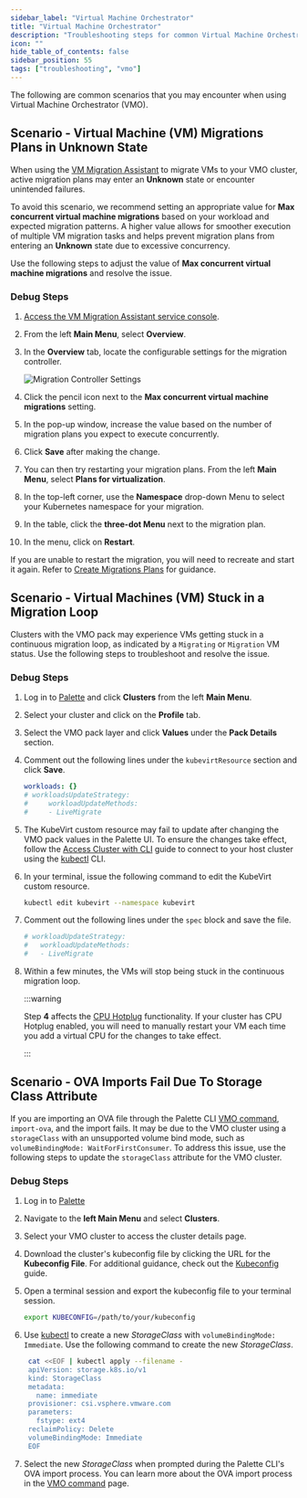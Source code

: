 ```yaml
---
sidebar_label: "Virtual Machine Orchestrator"
title: "Virtual Machine Orchestrator"
description: "Troubleshooting steps for common Virtual Machine Orchestrator scenarios."
icon: ""
hide_table_of_contents: false
sidebar_position: 55
tags: ["troubleshooting", "vmo"]
---
```


The following are common scenarios that you may encounter when using Virtual Machine Orchestrator (VMO).

## Scenario - Virtual Machine (VM) Migrations Plans in Unknown State

When using the [VM Migration Assistant](../vm-management/vm-migration-assistant/vm-migration-assistant.md) to migrate VMs to your VMO cluster, active migration plans may enter an **Unknown** state or encounter unintended failures.

To avoid this scenario, we recommend setting an appropriate value for **Max concurrent virtual machine migrations** based on your workload and expected migration patterns. A higher value allows for smoother execution of multiple VM migration tasks and helps prevent migration plans from entering an **Unknown** state due to excessive concurrency.

Use the following steps to adjust the value of **Max concurrent virtual machine migrations** and resolve the issue.

### Debug Steps

1. [Access the VM Migration Assistant service console](../vm-management/vm-migration-assistant/create-vm-migration-assistant-profile.md#access-the-vm-migration-assistant-service-console).

2. From the left **Main Menu**, select **Overview**.

3. In the **Overview** tab, locate the configurable settings for the migration controller.
   
   ![Migration Controller Settings](/vm-management_vm-migration-assistant_additional-configuration_overview-settings.webp)

4. Click the pencil icon next to the **Max concurrent virtual machine migrations** setting.

5. In the pop-up window, increase the value based on the number of migration plans you expect to execute concurrently.

6. Click **Save** after making the change.

7. You can then try restarting your migration plans. From the left **Main Menu**, select **Plans for virtualization**.

8. In the top-left corner, use the **Namespace** drop-down Menu to select your Kubernetes namespace for your migration.

9. In the table, click the **three-dot Menu** next to the migration plan.

10. In the menu, click on **Restart**.

If you are unable to restart the migration, you will need to recreate and start it again. Refer to [Create Migrations Plans](../vm-management/vm-migration-assistant/create-migration-plans.md) for guidance.

## Scenario - Virtual Machines (VM) Stuck in a Migration Loop

Clusters with the VMO pack may experience VMs getting stuck in a continuous migration loop, as indicated by a
`Migrating` or `Migration` VM status. Use the following steps to troubleshoot and resolve the issue.

### Debug Steps

1. Log in to [Palette](https://console.spectrocloud.com) and click **Clusters** from the left **Main Menu**.

2. Select your cluster and click on the **Profile** tab.

3. Select the VMO pack layer and click **Values** under the **Pack Details** section.

4. Comment out the following lines under the `kubevirtResource` section and click **Save**.

   ```yaml
   workloads: {}
   # workloadsUpdateStrategy:
   #     workloadUpdateMethods:
   #     - LiveMigrate
   ```

5. The KubeVirt custom resource may fail to update after changing the VMO pack values in the Palette UI. To ensure the
   changes take effect, follow the [Access Cluster with CLI](../clusters/cluster-management/palette-webctl.md) guide to
   connect to your host cluster using the [kubectl](https://kubernetes.io/docs/tasks/tools/) CLI.

6. In your terminal, issue the following command to edit the KubeVirt custom resource.

   ```bash
   kubectl edit kubevirt --namespace kubevirt
   ```

7. Comment out the following lines under the `spec` block and save the file.

   ```yaml
   # workloadUpdateStrategy:
   #   workloadUpdateMethods:
   #   - LiveMigrate
   ```

8. Within a few minutes, the VMs will stop being stuck in the continuous migration loop.

   :::warning

   Step **4** affects the [CPU Hotplug](../vm-management/create-manage-vm/enable-cpu-hotplug.md) functionality. If your
   cluster has CPU Hotplug enabled, you will need to manually restart your VM each time you add a virtual CPU for the
   changes to take effect.

   :::

## Scenario - OVA Imports Fail Due To Storage Class Attribute

If you are importing an OVA file through the Palette CLI
[VMO command](../automation/palette-cli/commands/vmo.md#import-ova), `import-ova`, and the import fails. It may be due
to the VMO cluster using a `storageClass` with an unsupported volume bind mode, such as
`volumeBindingMode: WaitForFirstConsumer`. To address this issue, use the following steps to update the `storageClass`
attribute for the VMO cluster.

### Debug Steps

1. Log in to [Palette](https://console.spectrocloud.com)

2. Navigate to the **left Main Menu** and select **Clusters**.

3. Select your VMO cluster to access the cluster details page.

4. Download the cluster's kubeconfig file by clicking the URL for the **Kubeconfig File**. For additional guidance,
   check out the [Kubeconfig](../clusters/cluster-management/kubeconfig.md) guide.

5. Open a terminal session and export the kubeconfig file to your terminal session.

   ```bash
   export KUBECONFIG=/path/to/your/kubeconfig
   ```

6. Use [kubectl](https://kubernetes.io/docs/reference/kubectl/) to create a new _StorageClass_ with
   `volumeBindingMode: Immediate`. Use the following command to create the new _StorageClass_.

   ```bash
    cat <<EOF | kubectl apply --filename -
    apiVersion: storage.k8s.io/v1
    kind: StorageClass
    metadata:
      name: immediate
    provisioner: csi.vsphere.vmware.com
    parameters:
      fstype: ext4
    reclaimPolicy: Delete
    volumeBindingMode: Immediate
    EOF
   ```

7. Select the new _StorageClass_ when prompted during the Palette CLI's OVA import process. You can learn more about the
   OVA import process in the [VMO command](../automation/palette-cli/commands/vmo.md#import-ova) page.
